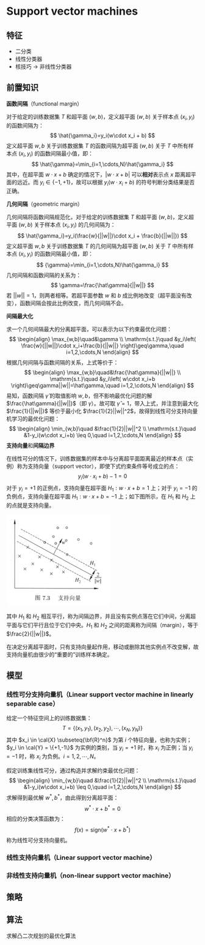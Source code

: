 # Support vector machines

## 特征

* 二分类
* 线性分类器
* 核技巧 -> 非线性分类器

## 前置知识

**函数间隔**（functional margin）

对于给定的训练数据集 $T$ 和超平面 $(w,b)$，定义超平面 $(w,b)$ 关于样本点 $(x_i,y_i)$ 的函数间隔为：
$$
\hat{\gamma_i}=y_i(w\cdot x_i + b)
$$
定义超平面 $w,b$ 关于训练数据集 $T$ 的函数间隔为超平面 $(w,b)$ 关于 $T$ 中所有样本点 $(x_i,y_i)$ 的函数间隔最小值，即：
$$
\hat{\gamma}=\min_{i=1,\cdots,N}\hat{\gamma_i}
$$
其中，在超平面 $w\cdot x+b$ 确定的情况下，$|w\cdot x+b|$ 可以**相对**表示点 $x$ 距离超平面的远近。而 $y_i\in\{-1,+1\}$，故可以根据 $y_i(w\cdot x_i + b)$ 的符号判断分类结果是否正确。

**几何间隔**（geometric margin）

几何间隔将函数间隔规范化，对于给定的训练数据集 $T$ 和超平面 $(w,b)$，定义超平面 $(w,b)$ 关于样本点 $(x_i,y_i)$ 的几何间隔为：
$$
\hat{\gamma_i}=y_i(\frac{w}{||w||}\cdot x_i + \frac{b}{||w||})
$$
定义超平面 $w,b$ 关于训练数据集 $T$ 的几何间隔为超平面 $(w,b)$ 关于 $T$ 中所有样本点 $(x_i,y_i)$ 的函数间隔最小值，即：
$$
{\gamma}=\min_{i=1,\cdots,N}\hat{\gamma_i}
$$
几何间隔和函数间隔的关系为：
$$
\gamma=\frac{\hat\gamma}{||w||}
$$
若 $||w||=1$，则两者相等。若超平面参数 $w$ 和 $b$ 成比例地改变（超平面没有改变），函数间隔会按此比例改变，而几何间隔不会。

**间隔最大化**

求一个几何间隔最大的分离超平面，可以表示为以下约束最优化问题：
$$
\begin{align}
\max_{w,b}\quad&\gamma \\
\mathrm{s.t.}\quad &y_i\left( \frac{w}{||w||}\cdot x_i+\frac{b}{||w||} \right)\geq\gamma,\quad i=1,2,\cdots,N
\end{align}
$$
根据几何间隔与函数间隔的关系，上式等价于：
$$
\begin{align}
\max_{w,b}\quad&\frac{\hat\gamma}{||w||} \\
\mathrm{s.t.}\quad &y_i\left( w\cdot x_i+b \right)\geq\gamma||w||=\hat\gamma,\quad i=1,2,\cdots,N
\end{align}
$$
易知，函数间隔 $\hat{\gamma}$ 的取值影响 $w,b$，但不影响最优化问题的解 $\frac{\hat\gamma}{||w||}$（即 $\gamma$）。故可取 $\hat\gamma=1$，带入上式，并注意到最大化 $\frac{1}{||w||}$ 等价于最小化 $\frac{1}{2}||w||^2$，故得到线性可分支持向量机学习的最优化问题：
$$
\begin{align}
\min_{w,b}\quad &\frac{1}{2}||w||^2 \\
\mathrm{s.t.}\quad &1-y_i(w\cdot x_i+b) \leq 0,\quad i=1,2,\cdots,N
\end{align}
$$
**支持向量**和**间隔边界**

在线性可分的情况下，训练数据集的样本中与分离超平面距离最近的样本点（实例）称为支持向量（support vector），即使下式约束条件等号成立的点：
$$
y_i(w\cdot x_i+b)-1=0
$$
对于 $y_i=+1$ 的正例点，支持向量在超平面 $H_1:w\cdot x+b=1$ 上；对于 $y_i=-1$ 的负例点，支持向量在超平面 $H_1:w\cdot x+b=-1$ 上；如下图所示，在 $H_1$ 和 $H_2$ 上的点就是支持向量。

![image-20200804175958291](svm.assets/image-20200804175958291.png)

其中 $H_1$ 和 $H_2$ 相互平行，称为间隔边界，并且没有实例点落在它们中间，分离超平面与它们平行且位于它们中央。$H_1$ 和 $H_2$ 之间的距离称为间隔（margin），等于 $\frac{2}{||w||}$。

在决定分离超平面时，只有支持向量起作用，移动或删除其他实例点不改变解，故支持向量机由很少的“重要的”训练样本确定。

## 模型

### 线性可分支持向量机（Linear support vector machine in linearly separable case）

给定一个特征空间上的训练数据集：
$$
T=\{(x_1,y_1),(x_2,y_2),\cdots,(x_N,y_N)\}
$$
其中 $x_i \in \cal{X} \subseteq{\bf{R}^n}$ 为第 $i$ 个特征向量，也称为实例；$y_i \in \cal{Y} = \{+1,-1\}$ 为实例的类别，当 $y_i=+1$ 时，称 $x_i$ 为正例；当 $y_i=-1$ 时，称 $x_i$ 为负例。$i=1,2,\cdots,N$。

假定训练集线性可分，通过构造并求解约束最优化问题：
$$
\begin{align}
\min_{w,b}\quad &\frac{1}{2}||w||^2 \\
\mathrm{s.t.}\quad &1-y_i(w\cdot x_i+b) \leq 0,\quad i=1,2,\cdots,N
\end{align}
$$
求解得到最优解 $w^*,b^*$，由此得到分离超平面：
$$
w^*\cdot x+b^*=0
$$
相应的分类决策函数为：
$$
f(x)=\mathrm{sign}(w^*\cdot x+ b^*)
$$
称为线性可分支持向量机。

### 线性支持向量机（Linear support vector machine）



### 非线性支持向量机（non-linear support vector machine）

## 策略



## 算法

求解凸二次规划的最优化算法